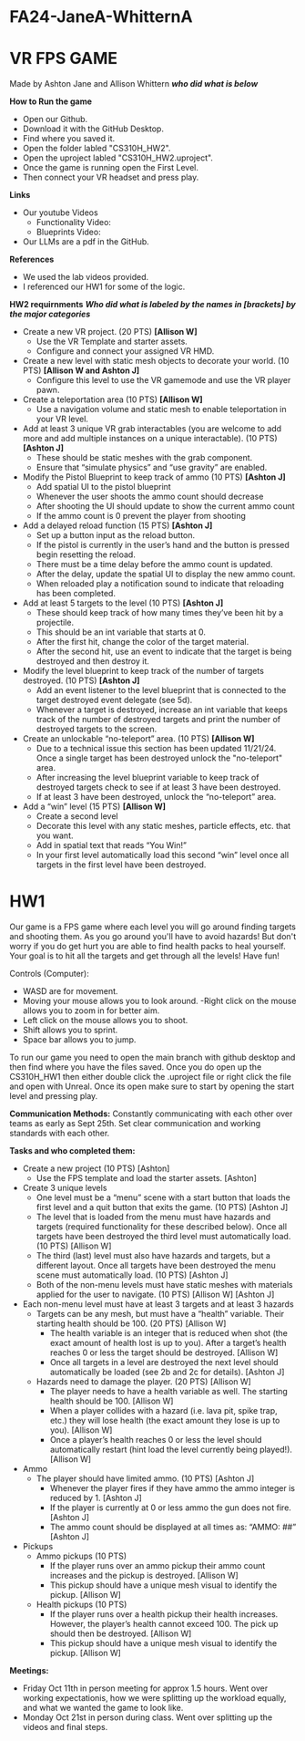 # FA24-JaneA-WhitternA

# VR FPS GAME
Made by Ashton Jane and Allison Whittern ***who did what is below***

**How to Run the game**
- Open our Github.
- Download it with the GitHub Desktop.
- Find where you saved it.
- Open the folder labled "CS310H_HW2".
- Open the uproject labled "CS310H_HW2.uproject".
- Once the game is running open the First Level.
- Then connect your VR headset and press play.
  
**Links**
- Our youtube Videos
  - Functionality Video:
  - Blueprints Video: 
- Our LLMs are a pdf in the GitHub.
  
**References**
- We used the lab videos provided.
- I referenced our HW1 for some of the logic.
  
**HW2 requirnments**
***Who did what is labeled by the names in [brackets] by the major categories***
- Create a new VR project. (20 PTS) **[Allison W]**
  - Use the VR Template and starter assets.
  - Configure and connect your assigned VR HMD.
- Create a new level with static mesh objects to decorate your world. (10 PTS) **[Allison W and Ashton J]**
  - Configure this level to use the VR gamemode and use the VR player pawn.
- Create a teleportation area (10 PTS) **[Allison W]**
  - Use a navigation volume and static mesh to enable teleportation in your VR level.
- Add at least 3 unique VR grab interactables (you are welcome to add more and add multiple instances on a unique interactable). (10 PTS) **[Ashton J]**
  - These should be static meshes with the grab component.
  - Ensure that “simulate physics” and “use gravity” are enabled.
- Modify the Pistol Blueprint to keep track of ammo (10 PTS) **[Ashton J]**
  - Add spatial UI to the pistol blueprint
  - Whenever the user shoots the ammo count should decrease
  - After shooting the UI should update to show the current ammo count
  - If the ammo count is 0 prevent the player from shooting
- Add a delayed reload function (15 PTS) **[Ashton J]**
  - Set up a button input as the reload button.
  - If the pistol is currently in the user’s hand and the button is pressed begin resetting the reload.
  - There must be a time delay before the ammo count is updated.
  - After the delay, update the spatial UI to display the new ammo count.
  - When reloaded play a notification sound to indicate that reloading has been completed.
- Add at least 5 targets to the level (10 PTS) **[Ashton J]**
  - These should keep track of how many times they’ve been hit by a projectile.
  - This should be an int variable that starts at 0.
  - After the first hit, change the color of the target material.
  - After the second hit, use an event to indicate that the target is being destroyed and then destroy it.
- Modify the level blueprint to keep track of the number of targets destroyed. (10 PTS) **[Ashton J]**
  - Add an event listener to the level blueprint that is connected to the target destroyed event delegate (see 5d).
  - Whenever a target is destroyed, increase an int variable that keeps track of the number of destroyed targets and print the number of destroyed targets to the screen.
- Create an unlockable “no-teleport” area. (10 PTS) **[Allison W]**
  - Due to a technical issue this section has been updated 11/21/24. Once a single target has been destroyed unlock the "no-teleport" area.
  - After increasing the level blueprint variable to keep track of destroyed targets check to see if at least 3 have been destroyed.
  - If at least 3 have been destroyed, unlock the “no-teleport” area.
- Add a “win” level (15 PTS) **[Allison W]**
  - Create a second level
  - Decorate this level with any static meshes, particle effects, etc. that you want.
  - Add in spatial text that reads “You Win!”
  - In your first level automatically load this second “win” level once all targets in the first level have been destroyed.


# HW1
Our game is a FPS game where each level you will go around finding targets and shooting them. As you go around you'll have to avoid hazards! But don't worry if you do get hurt you are able to find health packs to heal yourself. Your goal is to hit all the targets and get through all the levels! Have fun!

Controls (Computer):
- WASD are for movement.
- Moving your mouse allows you to look around.
 -Right click on the mouse allows you to zoom in for better aim.
- Left click on the mouse allows you to shoot. 
- Shift allows you to sprint.
- Space bar allows you to jump.

To run our game you need to open the main branch with github desktop and then find where you have the files saved. Once you do open up the CS310H_HW1 then either double click the .uproject file or right click the file and open with Unreal. Once its open make sure to start by opening the start level and pressing play.

**Communication Methods:**
Constantly communicating with each other over teams as early as Sept 25th.
Set clear communication and working standards with each other.

**Tasks and who completed them:**
- Create a new project (10 PTS) [Ashton]
    - Use the FPS template and load the starter assets. [Ashton]
- Create 3 unique levels 
    - One level must be a “menu” scene with a start button that loads the first level and a quit button that exits the game. (10 PTS) [Ashton J]
    - The level that is loaded from the menu must have hazards and targets (required functionality for these described below). Once all targets have been destroyed the third level must automatically load. (10 PTS) [Allison W]
    - The third (last) level must also have hazards and targets, but a different layout. Once all targets have been destroyed the menu scene must automatically load. (10 PTS) [Ashton J]
    - Both of the non-menu levels must have static meshes with materials applied for the user to navigate. (10 PTS) [Allison W] [Ashton J]
- Each non-menu level must have at least 3 targets and at least 3 hazards 
    - Targets can be any mesh, but must have a “health” variable. Their starting health should be 100. (20 PTS) [Allison W]
      - The health variable is an integer that is reduced when shot (the exact amount of health lost is up to you). After a target’s health reaches 0 or less the target should be destroyed. [Allison W]
      - Once all targets in a level are destroyed the next level should automatically be loaded (see 2b and 2c for details). [Ashton J]
    - Hazards need to damage the player. (20 PTS) [Allison W]
      - The player needs to have a health variable as well. The starting health should be 100. [Allison W]
      - When a player collides with a hazard (i.e. lava pit, spike trap, etc.) they will lose health (the exact amount they lose is up to you). [Allison W]
      - Once a player’s health reaches 0 or less the level should automatically restart (hint load the level currently being played!). [Allison W]
- Ammo
    - The player should have limited ammo. (10 PTS) [Ashton J]
      - Whenever the player fires if they have ammo the ammo integer is reduced by 1. [Ashton J]
      - If the player is currently at 0 or less ammo the gun does not fire. [Ashton J]
      - The ammo count should be displayed at all times as: “AMMO: ##” [Ashton J]
- Pickups
    - Ammo pickups (10 PTS) 
      - If the player runs over an ammo pickup their ammo count increases and the pickup is destroyed. [Allison W]
      - This pickup should have a unique mesh visual to identify the pickup. [Allison W]
    - Health pickups (10 PTS) 
      - If the player runs over a health pickup their health increases. However, the player’s health cannot exceed 100. The pick up should then be destroyed. [Allison W]
      - This pickup should have a unique mesh visual to identify the pickup. [Allison W]

**Meetings:**
- Friday Oct 11th in person meeting for approx 1.5 hours. Went over working expectationis, how we were splitting up the workload equally, and what we wanted the game to look like.
- Monday Oct 21st in person during class. Went over splitting up the videos and final steps.
